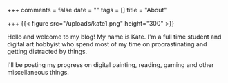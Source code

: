 +++
comments = false
date = ""
tags = []
title = "About"

+++
{{< figure src="/uploads/kate1.png" height="300" >}}

Hello and welcome to my blog! My name is Kate. I'm a full time student and digital art hobbyist who spend most of my time on procrastinating and getting distracted by things.

I'll be posting my progress on digital painting, reading, gaming and other miscellaneous things.

<script type='text/javascript' src='https://ko-fi.com/widgets/widget_2.js'></script><script type='text/javascript'>kofiwidget2.init('Support Me on Ko-fi', '#29abe0', 'L3L3226RT');kofiwidget2.draw();</script>